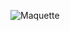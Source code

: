![Maquette](https://github.com/Ackarmen/Quiz-app/assets/136793418/4b42b495-98dc-400e-be4f-7c922a7c5773)
